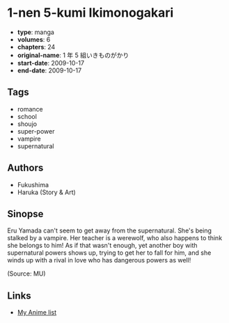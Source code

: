 # 1-nen 5-kumi Ikimonogakari

-   **type**: manga
-   **volumes**: 6
-   **chapters**: 24
-   **original-name**: 1 年 5 組いきものがかり
-   **start-date**: 2009-10-17
-   **end-date**: 2009-10-17

## Tags

-   romance
-   school
-   shoujo
-   super-power
-   vampire
-   supernatural

## Authors

-   Fukushima
-   Haruka (Story & Art)

## Sinopse

Eru Yamada can't seem to get away from the supernatural. She's being stalked by a vampire. Her teacher is a werewolf, who also happens to think she belongs to him! As if that wasn't enough, yet another boy with supernatural powers shows up, trying to get her to fall for him, and she winds up with a rival in love who has dangerous powers as well!

(Source: MU)

## Links

-   [My Anime list](https://myanimelist.net/manga/20923/1-nen_5-kumi_Ikimonogakari)
